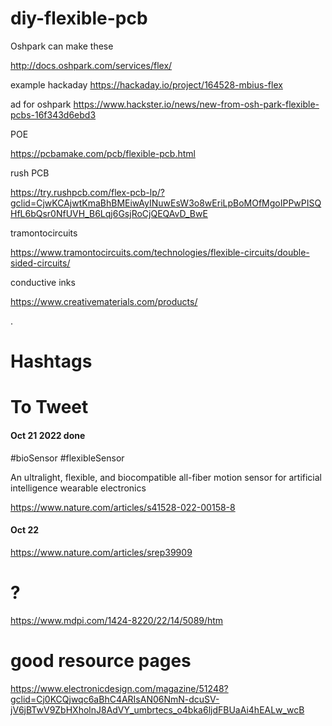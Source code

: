 # diy-flexible-pcb


Oshpark can make these

http://docs.oshpark.com/services/flex/


example hackaday   https://hackaday.io/project/164528-mbius-flex

ad for oshpark  https://www.hackster.io/news/new-from-osh-park-flexible-pcbs-16f343d6ebd3




POE

https://pcbamake.com/pcb/flexible-pcb.html

rush PCB

https://try.rushpcb.com/flex-pcb-lp/?gclid=CjwKCAjwtKmaBhBMEiwAyINuwEsW3o8wEriLpBoMOfMgoIPPwPISQHfL6bQsr0NfUVH_B6Lqj6GsjRoCjQEQAvD_BwE



tramontocircuits

https://www.tramontocircuits.com/technologies/flexible-circuits/double-sided-circuits/


conductive inks

https://www.creativematerials.com/products/









.



# Hashtags





# To Tweet


#### Oct 21 2022 done


#bioSensor #flexibleSensor

An ultralight, flexible, and biocompatible all-fiber motion sensor for artificial intelligence wearable electronics

https://www.nature.com/articles/s41528-022-00158-8



#### Oct 22

https://www.nature.com/articles/srep39909

# ?

https://www.mdpi.com/1424-8220/22/14/5089/htm






# good resource pages

https://www.electronicdesign.com/magazine/51248?gclid=Cj0KCQjwqc6aBhC4ARIsAN06NmN-dcuSV-jV6jBTwV9ZbHXholnJ8AdVY_umbrtecs_o4bka6ljdFBUaAi4hEALw_wcB






